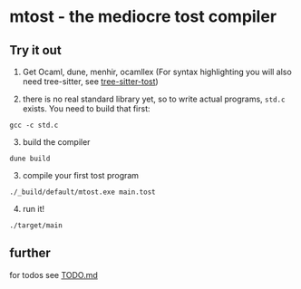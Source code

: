 # mtost - the mediocre tost compiler

## Try it out

1. Get Ocaml, dune, menhir, ocamllex
  (For syntax highlighting you will also need tree-sitter, see [tree-sitter-tost](./tree-sitter-tost/README.md))

1. there is no real standard library yet, so to write actual programs, `std.c` exists. You need to
   build that first:

```
gcc -c std.c
```

3. build the compiler

```
dune build
```

3. compile your first tost program

```
./_build/default/mtost.exe main.tost
```

4. run it!

```
./target/main
```

## further

for todos see [TODO.md](./TODO.md)


